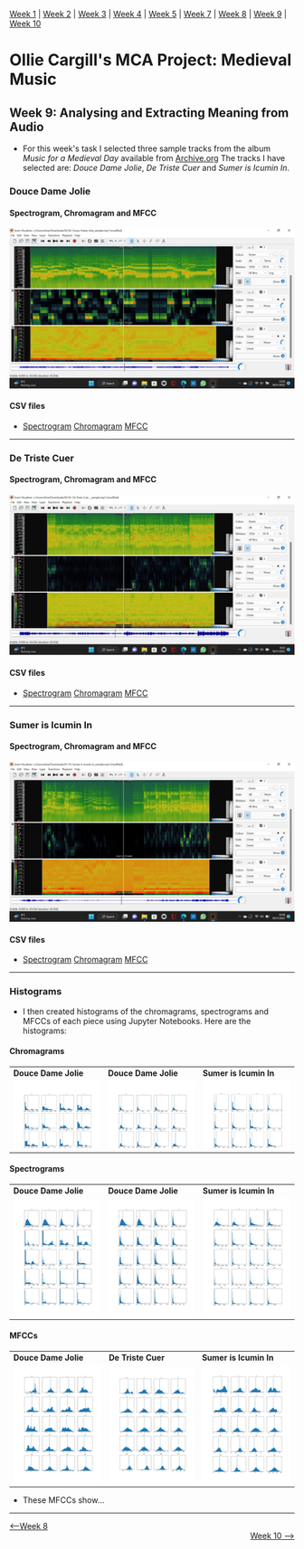 [Week 1](https://olliecargill.github.io/MCA-2022) | [Week 2](https://olliecargill.github.io/MCA-2022/labtasks/week2/week2.html) | [Week 3](https://olliecargill.github.io/MCA-2022/labtasks/week3/week3.html) | [Week 4](https://olliecargill.github.io/MCA-2022/labtasks/week4/week4.html) | [Week 5](https://olliecargill.github.io/MCA-2022/labtasks/week5/week5.html) | [Week 7](https://olliecargill.github.io/MCA-2022/labtasks/week7/week7.html) | [Week 8](https://olliecargill.github.io/MCA-2022/labtasks/week8/week8.html) | [Week 9](https://olliecargill.github.io/MCA-2022/labtasks/week9/week9.html) | [Week 10](https://olliecargill.github.io/MCA-2022/labtasks/week10/week10.html)

# Ollie Cargill's MCA Project: Medieval Music

## Week 9: Analysing and Extracting Meaning from Audio

* For this week's task I selected three sample tracks from the album <i>Music for a Medieval Day</i> available from [Archive.org](https://archive.org/details/lp_music-for-a-medieval-day_alfonso-x-el-sabio-anonymous-guillaume-de/disc1/01.10.+Sumer+Is+Icumin+In.mp3) The tracks I have selected are: <i>Douce Dame Jolie</i>, <i>De Triste Cuer</i> and <i>Sumer is Icumin In</i>.

### Douce Dame Jolie

#### Spectrogram, Chromagram and MFCC

![image](week9douce.png)

#### CSV files

* [Spectrogram](doucespectrogram.csv)
[Chromagram](doucechromagram.csv)
[MFCC](doucemfcc.csv)

<hr>

### De Triste Cuer

#### Spectrogram, Chromagram and MFCC

![image](week9detriste.png)

#### CSV files

* [Spectrogram](detristespectrogram.csv)
[Chromagram](detristechromagram.csv)
[MFCC](detristemfcc.csv)

<hr>

### Sumer is Icumin In

#### Spectrogram, Chromagram and MFCC

![image](week9sumer.png)

#### CSV files

* [Spectrogram](sumerspectrogram.csv)
[Chromagram](sumerchromagram.csv)
[MFCC](sumermfcc.csv)

<hr>

### Histograms 

* I then created histograms of the chromagrams, spectrograms and MFCCs of each piece using Jupyter Notebooks. Here are the histograms:
              
#### Chromagrams

<table class="screenshots">
  <tr>
    <td class="text-table"> <strong>Douce Dame Jolie</strong> </td>
    <td class="text-table"> <strong>Douce Dame Jolie</strong> </td>
    <td class="text-table"> <strong>Sumer is Icumin In</strong> </td>
  </tr>
  <tr>
    <td class="text-table"> <img src="doucechromagramhistograms.png"> </td>
    <td class="text-table"> <img src="detristechromagramhistograms.png"> </td>
    <td class="text-table"> <img src="sumerchromagramhistograms.png"> </td>
  </tr>
  </table>

#### Spectrograms

<table class="screenshots">
  <tr>
    <td class="text-table"> <strong>Douce Dame Jolie</strong> </td>
    <td class="text-table"> <strong>Douce Dame Jolie</strong> </td>
    <td class="text-table"> <strong>Sumer is Icumin In</strong> </td>
  </tr>
  <tr>
    <td class="text-table"> <img src="doucespectrogramhistograms.png"> </td>
    <td class="text-table"> <img src="detristespectrogramhistograms.png"> </td>
    <td class="text-table"> <img src="sumerspectrogramhistograms.png"> </td>
  </tr>
  </table>
  
 #### MFCCs

<table class="screenshots">
  <tr>
    <td class="text-table"> <strong>Douce Dame Jolie</strong> </td>
    <td class="text-table"> <strong>De Triste Cuer</strong> </td>
    <td class="text-table"> <strong>Sumer is Icumin In</strong> </td>
  </tr>
              <tr>
                <td class="text-table"> <img src="doucemfcchistograms.png"> </td>
                <td class="text-table"> <img src="detristemfcchistograms.png"> </td>
                <td class="text-table"> <img src="sumermfcchistograms.png"> </td>
  </tr>
  </table>

* These MFCCs show...

<hr>

<div align="left"><a href="https://olliecargill.github.io/MCA-2022/labtasks/week8/week8.html"><--Week 8</a> <div align="right"><a href="https://olliecargill.github.io/MCA-2022/labtasks/week10/week10.html">Week 10 --></a> </div>
